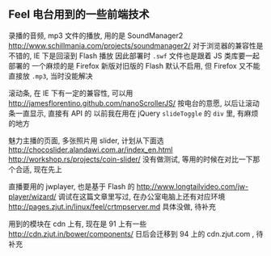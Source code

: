 
## Feel 电台用到的一些前端技术

录播的音频, mp3 文件的播放, 用的是 SoundManager2
http://www.schillmania.com/projects/soundmanager2/
对于浏览器的兼容性是不错的, IE 下是回滚到 Flash 播放
因此部署时 `.swf` 文件也是跟着 JS 类库要一起部署的
一个麻烦的是 Firefox 新版对旧版的 Flash 默认不启用,
但 Firefox 又不能直接放 `.mp3`, 当时没能解决

滚动条, 在 IE 下有一定的兼容性, 可以用
http://jamesflorentino.github.com/nanoScrollerJS/
按电台的意愿, 以后让滚动条一直显示, 直接有 API 的
以前我在用在 jQuery `slideToggle` 的 `div` 里, 有麻烦的地方

魅力主播的页面, 多张照片用 slider, 计划从下面选
http://chocoslider.alandawi.com.ar/index_en.html
http://workshop.rs/projects/coin-slider/
没有做测试, 等用的时候在对比一下那个合适, 现在先上

直播要用的 jwplayer, 也是基于 Flash 的
http://www.longtailvideo.com/jw-player/wizard/
调试在这篇文章里写过, 在办公室电脑上还有对应环境
http://pages.zjut.in/linux/feel/crtmpserver.md
具体没做, 待补充

用到的模块在 cdn 上有, 现在是 91 上有一些
http://cdn.zjut.in/bower/components/
日后会迁移到 94 上的 cdn.zjut.com , 待补充
